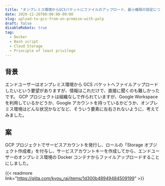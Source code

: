 ```yaml
---
title: "オンプレミス環境からGCSバケットにファイルのアップロード、最小権限の設定について"
date: 2020-12-26T00:00:00-09:00
slug: upload-to-gcs-from-on-premise-with-polp
draft: false
disableRobots: true
tag:
  - Docker
  - Bash script
  - Cloud Storage
  - Principle of least privilege
---
```


## 背景

エンドユーザーはオンプレミス環境から GCS バケットへファイルアップロードしたいという要望がありますが、情報はこれだけで、直接に聞くのも難しかったです。
GCP プロジェクトは組織なしで作られていますが、Google Workspace を利用しているかどうか、Google アカウントを持っているかどうか、オンプレミス環境はどんな状況かなどなど、そういう要素に左右されないように、考えてみました。

## 案

GCP プロジェクトでサービスアカウントを発行し、ロールの「Storage オブジェクト作成者」を付与し、サービスアカウントキーを作成してから、エンドユーザーのオンプレミス環境の Docker コンテナからファイルアップロードすることにしました。

{{< readmore link="https://qiita.com/kyou_rai/items/1d300b48949484509199" >}}
